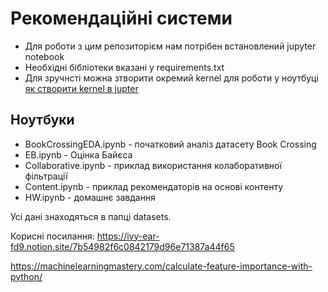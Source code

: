 Рекомендаційні системи
====

* Для роботи з цим репозиторієм нам потрібен встановлений jupyter notebook
* Необхідні бібліотеки вказані у requirements.txt
* Для зручнсті можна зтворити окремий kernel для роботи у ноутбуці
  [як створити kernel в jupter](https://saturncloud.io/blog/how-to-add-a-python-3-kernel-to-jupyter-ipython/)

Ноутбуки
--
* BookCrossingEDA.ipynb - початковий аналіз датасету Book Crossing
* EB.ipynb - Оцінка Байєса
* Collaborative.ipynb - приклад використання колаборативної фільтрації
* Content.ipynb - приклад рекомендаторів на основі контенту
* HW.ipynb  - домашнє завдання

Усі дані знаходяться в папці datasets. 

Корисні посилання: https://ivy-ear-fd9.notion.site/7b54982f6c0842179d96e71387a44f65

https://machinelearningmastery.com/calculate-feature-importance-with-python/
